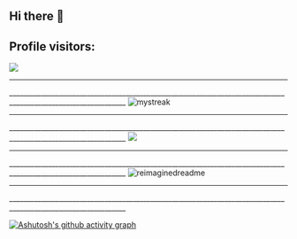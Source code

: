 ## Hi there 👋
## Profile visitors:
<img src="https://count.kjchmc.cn/get/@:RimuruDev?theme=gelbooru" />
<hr>_______________________________________________________________________________________________________________</hr>
<img src="https://github-readme-streak-stats.herokuapp.com/?user=MaksimSazanovich&theme=tokyonight" alt="mystreak"/>
<hr>_______________________________________________________________________________________________________________</hr>
<img src="https://github-profile-trophy.vercel.app/?username=MaksimSazanovich&theme=juicyfresh&no-bg=true" />
<hr>_______________________________________________________________________________________________________________</hr>
<img src="https://myreadme.vercel.app/api/embed/MaksimSazanovich?panels=userstatistics,toprepositories,toplanguages,commitgraph" alt="reimaginedreadme" />
<hr>_______________________________________________________________________________________________________________</hr>

[![Ashutosh's github activity graph](https://github-readme-activity-graph.vercel.app/graph?username=Ashutosh00710&theme=high-contrast)](https://github.com/MaksimSazanovich/github-readme-activity-graph)


<!--
**MaksimSazanovich/MaksimSazanovich** is a ✨ _special_ ✨ repository because its `README.md` (this file) appears on your GitHub profile.

Here are some ideas to get you started:

- 🔭 I’m currently working on ...
- 🌱 I’m currently learning ...
- 👯 I’m looking to collaborate on ...
- 🤔 I’m looking for help with ...
- 💬 Ask me about ...
- 📫 How to reach me: ...
- 😄 Pronouns: ...
- ⚡ Fun fact: ...
-->
